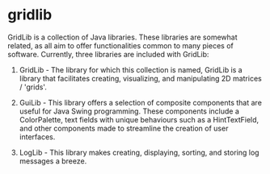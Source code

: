 # gridlib

GridLib is a collection of Java libraries. These libraries are somewhat related, as all aim to offer 
functionalities common to many pieces of software. Currently, three libraries are included with GridLib:

1. GridLib - The library for which this collection is named, GridLib is a library that facilitates creating, visualizing, and manipulating 
2D matrices / 'grids'. 

2. GuiLib - This library offers a selection of composite components that are useful for Java Swing programming. These components include a 
ColorPalette, text fields with unique behaviours such as a HintTextField, and other components made to streamline the creation of user interfaces.

3. LogLib - This library makes creating, displaying, sorting, and storing log messages a breeze. 

